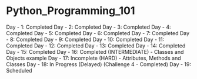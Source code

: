 # Python_Programming_101

Day - 1: Completed
Day - 2: Completed
Day - 3: Completed
Day - 4: Completed
Day - 5: Completed
Day - 6: Completed
Day - 7: Completed
Day - 8: Completed
Day - 9: Completed
Day - 10: Completed
Day - 11: Completed
Day - 12: Completed
Day - 13: Completed
Day - 14: Completed
Day - 15: Completed
Day - 16: Completed (INTERMEDIATE) - Classes and Objects example
Day - 17: Incomplete (HARD) - Attributes, Methods and Classes
Day - 18: In Progress (Delayed) (Challenge 4 - Completed)
Day - 19: Scheduled
